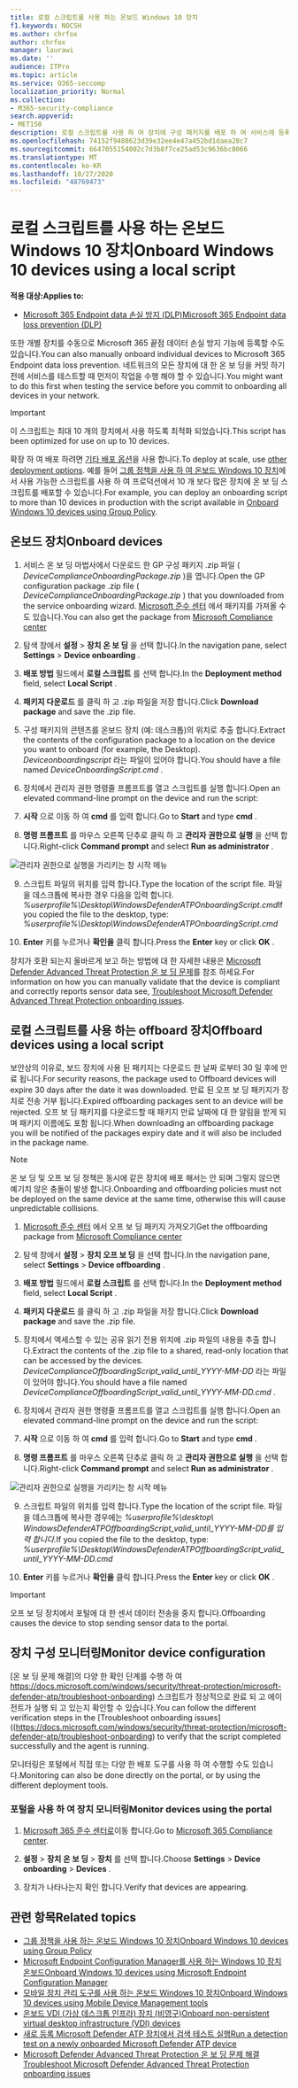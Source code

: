 ```yaml
---
title: 로컬 스크립트를 사용 하는 온보드 Windows 10 장치
f1.keywords: NOCSH
ms.author: chrfox
author: chrfox
manager: laurawi
ms.date: ''
audience: ITPro
ms.topic: article
ms.service: O365-seccomp
localization_priority: Normal
ms.collection:
- M365-security-compliance
search.appverid:
- MET150
description: 로컬 스크립트를 사용 하 여 장치에 구성 패키지를 배포 하 여 서비스에 등록 합니다.
ms.openlocfilehash: 74152f9488623d39e32ee4e47a452bd1daea28c7
ms.sourcegitcommit: 6647055154002c7d3b8f7ce25ad53c9636bc8066
ms.translationtype: MT
ms.contentlocale: ko-KR
ms.lasthandoff: 10/27/2020
ms.locfileid: "48769473"
---
```

# <a name="onboard-windows-10-devices-using-a-local-script"></a><span data-ttu-id="f6208-103">로컬 스크립트를 사용 하는 온보드 Windows 10 장치</span><span class="sxs-lookup"><span data-stu-id="f6208-103">Onboard Windows 10 devices using a local script</span></span>

<span data-ttu-id="f6208-104">**적용 대상:**</span><span class="sxs-lookup"><span data-stu-id="f6208-104">**Applies to:**</span></span>

- [<span data-ttu-id="f6208-105">Microsoft 365 Endpoint data 손실 방지 (DLP)</span><span class="sxs-lookup"><span data-stu-id="f6208-105">Microsoft 365 Endpoint data loss prevention (DLP)</span></span>](/microsoft-365/compliance/endpoint-dlp-learn-about)

<span data-ttu-id="f6208-106">또한 개별 장치를 수동으로 Microsoft 365 끝점 데이터 손실 방지 기능에 등록할 수도 있습니다.</span><span class="sxs-lookup"><span data-stu-id="f6208-106">You can also manually onboard individual devices to Microsoft 365 Endpoint data loss prevention.</span></span> <span data-ttu-id="f6208-107">네트워크의 모든 장치에 대 한 온 보 딩을 커밋 하기 전에 서비스를 테스트할 때 먼저이 작업을 수행 해야 할 수 있습니다.</span><span class="sxs-lookup"><span data-stu-id="f6208-107">You might want to do this first when testing the service before you commit to onboarding all devices in your network.</span></span>

> [!IMPORTANT]
> <span data-ttu-id="f6208-108">이 스크립트는 최대 10 개의 장치에서 사용 하도록 최적화 되었습니다.</span><span class="sxs-lookup"><span data-stu-id="f6208-108">This script has been optimized for use on up to 10 devices.</span></span>
>
> <span data-ttu-id="f6208-109">확장 하 여 배포 하려면 [기타 배포 옵션](dlp-configure-endpoints.md)을 사용 합니다.</span><span class="sxs-lookup"><span data-stu-id="f6208-109">To deploy at scale, use [other deployment options](dlp-configure-endpoints.md).</span></span> <span data-ttu-id="f6208-110">예를 들어 [그룹 정책을 사용 하 여 온보드 Windows 10 장치](dlp-configure-endpoints-gp.md)에서 사용 가능한 스크립트를 사용 하 여 프로덕션에서 10 개 보다 많은 장치에 온 보 딩 스크립트를 배포할 수 있습니다.</span><span class="sxs-lookup"><span data-stu-id="f6208-110">For example, you can deploy an onboarding script to more than 10 devices in production with the script available in [Onboard Windows 10 devices using Group Policy](dlp-configure-endpoints-gp.md).</span></span>

## <a name="onboard-devices"></a><span data-ttu-id="f6208-111">온보드 장치</span><span class="sxs-lookup"><span data-stu-id="f6208-111">Onboard devices</span></span>
 
1.  <span data-ttu-id="f6208-112">서비스 온 보 딩 마법사에서 다운로드 한 GP 구성 패키지 .zip 파일 ( *DeviceComplianceOnboardingPackage.zip* )을 엽니다.</span><span class="sxs-lookup"><span data-stu-id="f6208-112">Open the GP configuration package .zip file ( *DeviceComplianceOnboardingPackage.zip* ) that you downloaded from the service onboarding wizard.</span></span> <span data-ttu-id="f6208-113">[Microsoft 준수 센터](https://compliance.microsoft.com) 에서 패키지를 가져올 수도 있습니다.</span><span class="sxs-lookup"><span data-stu-id="f6208-113">You can also get the package from [Microsoft Compliance center](https://compliance.microsoft.com)</span></span>

2. <span data-ttu-id="f6208-114">탐색 창에서 **설정**  >  **장치 온 보 딩** 을 선택 합니다.</span><span class="sxs-lookup"><span data-stu-id="f6208-114">In the navigation pane, select **Settings** > **Device onboarding** .</span></span>

3. <span data-ttu-id="f6208-115">**배포 방법** 필드에서 **로컬 스크립트** 를 선택 합니다.</span><span class="sxs-lookup"><span data-stu-id="f6208-115">In the **Deployment method** field, select **Local Script** .</span></span>

4. <span data-ttu-id="f6208-116">**패키지 다운로드** 를 클릭 하 고 .zip 파일을 저장 합니다.</span><span class="sxs-lookup"><span data-stu-id="f6208-116">Click **Download package** and save the .zip file.</span></span>
  
5. <span data-ttu-id="f6208-117">구성 패키지의 콘텐츠를 온보드 장치 (예: 데스크톱)의 위치로 추출 합니다.</span><span class="sxs-lookup"><span data-stu-id="f6208-117">Extract the contents of the configuration package to a location on the device you want to onboard (for example, the Desktop).</span></span> <span data-ttu-id="f6208-118">*Deviceonboardingscript* 라는 파일이 있어야 합니다.</span><span class="sxs-lookup"><span data-stu-id="f6208-118">You should have a file named *DeviceOnboardingScript.cmd* .</span></span>

6.  <span data-ttu-id="f6208-119">장치에서 관리자 권한 명령줄 프롬프트를 열고 스크립트를 실행 합니다.</span><span class="sxs-lookup"><span data-stu-id="f6208-119">Open an elevated command-line prompt on the device and run the script:</span></span>

7.  <span data-ttu-id="f6208-120">**시작** 으로 이동 하 여 **cmd** 를 입력 합니다.</span><span class="sxs-lookup"><span data-stu-id="f6208-120">Go to **Start** and type **cmd** .</span></span>

8.  <span data-ttu-id="f6208-121">**명령 프롬프트** 를 마우스 오른쪽 단추로 클릭 하 고 **관리자 권한으로 실행** 을 선택 합니다.</span><span class="sxs-lookup"><span data-stu-id="f6208-121">Right-click **Command prompt** and select **Run as administrator** .</span></span>

![관리자 권한으로 실행을 가리키는 창 시작 메뉴](../media/dlp-run-as-admin.png)

9.  <span data-ttu-id="f6208-123">스크립트 파일의 위치를 입력 합니다.</span><span class="sxs-lookup"><span data-stu-id="f6208-123">Type the location of the script file.</span></span> <span data-ttu-id="f6208-124">파일을 데스크톱에 복사한 경우 다음을 입력 합니다. *%userprofile%\Desktop\WindowsDefenderATPOnboardingScript.cmd*</span><span class="sxs-lookup"><span data-stu-id="f6208-124">If you copied the file to the desktop, type: *%userprofile%\Desktop\WindowsDefenderATPOnboardingScript.cmd*</span></span>

10.  <span data-ttu-id="f6208-125">**Enter** 키를 누르거나 **확인을** 클릭 합니다.</span><span class="sxs-lookup"><span data-stu-id="f6208-125">Press the **Enter** key or click **OK** .</span></span>

<span data-ttu-id="f6208-126">장치가 호환 되는지 올바르게 보고 하는 방법에 대 한 자세한 내용은 [Microsoft Defender Advanced Threat Protection 온 보 딩 문제](https://docs.microsoft.com/windows/security/threat-protection/microsoft-defender-atp/troubleshoot-onboarding)를 참조 하세요.</span><span class="sxs-lookup"><span data-stu-id="f6208-126">For information on how you can manually validate that the device is compliant and correctly reports sensor data see, [Troubleshoot Microsoft Defender Advanced Threat Protection onboarding issues](https://docs.microsoft.com/windows/security/threat-protection/microsoft-defender-atp/troubleshoot-onboarding).</span></span>

## <a name="offboard-devices-using-a-local-script"></a><span data-ttu-id="f6208-127">로컬 스크립트를 사용 하는 offboard 장치</span><span class="sxs-lookup"><span data-stu-id="f6208-127">Offboard devices using a local script</span></span>
<span data-ttu-id="f6208-128">보안상의 이유로, 보드 장치에 사용 된 패키지는 다운로드 한 날짜 로부터 30 일 후에 만료 됩니다.</span><span class="sxs-lookup"><span data-stu-id="f6208-128">For security reasons, the package used to Offboard devices will expire 30 days after the date it was downloaded.</span></span> <span data-ttu-id="f6208-129">만료 된 오프 보 딩 패키지가 장치로 전송 거부 됩니다.</span><span class="sxs-lookup"><span data-stu-id="f6208-129">Expired offboarding packages sent to an device will be rejected.</span></span> <span data-ttu-id="f6208-130">오프 보 딩 패키지를 다운로드할 때 패키지 만료 날짜에 대 한 알림을 받게 되며 패키지 이름에도 포함 됩니다.</span><span class="sxs-lookup"><span data-stu-id="f6208-130">When downloading an offboarding package you will be notified of the packages expiry date and it will also be included in the package name.</span></span>

> [!NOTE]
> <span data-ttu-id="f6208-131">온 보 딩 및 오프 보 딩 정책은 동시에 같은 장치에 배포 해서는 안 되며 그렇지 않으면 예기치 않은 충돌이 발생 합니다.</span><span class="sxs-lookup"><span data-stu-id="f6208-131">Onboarding and offboarding policies must not be deployed on the same device at the same time, otherwise this will cause unpredictable collisions.</span></span>

1. <span data-ttu-id="f6208-132">[Microsoft 준수 센터](https://compliance.microsoft.com) 에서 오프 보 딩 패키지 가져오기</span><span class="sxs-lookup"><span data-stu-id="f6208-132">Get the offboarding package from [Microsoft Compliance center](https://compliance.microsoft.com)</span></span>

2. <span data-ttu-id="f6208-133">탐색 창에서 **설정**  >  **장치 오프 보 딩** 을 선택 합니다.</span><span class="sxs-lookup"><span data-stu-id="f6208-133">In the navigation pane, select **Settings** > **Device offboarding** .</span></span>

3. <span data-ttu-id="f6208-134">**배포 방법** 필드에서 **로컬 스크립트** 를 선택 합니다.</span><span class="sxs-lookup"><span data-stu-id="f6208-134">In the **Deployment method** field, select **Local Script** .</span></span>

4. <span data-ttu-id="f6208-135">**패키지 다운로드** 를 클릭 하 고 .zip 파일을 저장 합니다.</span><span class="sxs-lookup"><span data-stu-id="f6208-135">Click **Download package** and save the .zip file.</span></span>

5. <span data-ttu-id="f6208-136">장치에서 액세스할 수 있는 공유 읽기 전용 위치에 .zip 파일의 내용을 추출 합니다.</span><span class="sxs-lookup"><span data-stu-id="f6208-136">Extract the contents of the .zip file to a shared, read-only location that can be accessed by the devices.</span></span> <span data-ttu-id="f6208-137">*DeviceComplianceOffboardingScript_valid_until_YYYY-MM-DD* 라는 파일이 있어야 합니다.</span><span class="sxs-lookup"><span data-stu-id="f6208-137">You should have a file named *DeviceComplianceOffboardingScript_valid_until_YYYY-MM-DD.cmd* .</span></span>

6.  <span data-ttu-id="f6208-138">장치에서 관리자 권한 명령줄 프롬프트를 열고 스크립트를 실행 합니다.</span><span class="sxs-lookup"><span data-stu-id="f6208-138">Open an elevated command-line prompt on the device and run the script:</span></span>

7.  <span data-ttu-id="f6208-139">**시작** 으로 이동 하 여 **cmd** 를 입력 합니다.</span><span class="sxs-lookup"><span data-stu-id="f6208-139">Go to **Start** and type **cmd** .</span></span>

8.  <span data-ttu-id="f6208-140">**명령 프롬프트** 를 마우스 오른쪽 단추로 클릭 하 고 **관리자 권한으로 실행** 을 선택 합니다.</span><span class="sxs-lookup"><span data-stu-id="f6208-140">Right-click **Command prompt** and select **Run as administrator** .</span></span>

![관리자 권한으로 실행을 가리키는 창 시작 메뉴](../media/dlp-run-as-admin.png)

9.  <span data-ttu-id="f6208-142">스크립트 파일의 위치를 입력 합니다.</span><span class="sxs-lookup"><span data-stu-id="f6208-142">Type the location of the script file.</span></span> <span data-ttu-id="f6208-143">파일을 데스크톱에 복사한 경우에는 *%userprofile%\desktop\ WindowsDefenderATPOffboardingScript_valid_until_YYYY-MM-DD를 입력 합니다.*</span><span class="sxs-lookup"><span data-stu-id="f6208-143">If you copied the file to the desktop, type: *%userprofile%\Desktop\WindowsDefenderATPOffboardingScript_valid_until_YYYY-MM-DD.cmd*</span></span>

10.  <span data-ttu-id="f6208-144">**Enter** 키를 누르거나 **확인을** 클릭 합니다.</span><span class="sxs-lookup"><span data-stu-id="f6208-144">Press the **Enter** key or click **OK** .</span></span>

> [!IMPORTANT]
> <span data-ttu-id="f6208-145">오프 보 딩 장치에서 포털에 대 한 센서 데이터 전송을 중지 합니다.</span><span class="sxs-lookup"><span data-stu-id="f6208-145">Offboarding causes the device to stop sending sensor data to the portal.</span></span>


## <a name="monitor-device-configuration"></a><span data-ttu-id="f6208-146">장치 구성 모니터링</span><span class="sxs-lookup"><span data-stu-id="f6208-146">Monitor device configuration</span></span>
<span data-ttu-id="f6208-147">[온 보 딩 문제 해결]의 다양 한 확인 단계를 수행 하 여 https://docs.microsoft.com/windows/security/threat-protection/microsoft-defender-atp/troubleshoot-onboarding) 스크립트가 정상적으로 완료 되 고 에이전트가 실행 되 고 있는지 확인할 수 있습니다.</span><span class="sxs-lookup"><span data-stu-id="f6208-147">You can follow the different verification steps in the [Troubleshoot onboarding issues]((https://docs.microsoft.com/windows/security/threat-protection/microsoft-defender-atp/troubleshoot-onboarding) to verify that the script completed successfully and the agent is running.</span></span>

<span data-ttu-id="f6208-148">모니터링은 포털에서 직접 또는 다양 한 배포 도구를 사용 하 여 수행할 수도 있습니다.</span><span class="sxs-lookup"><span data-stu-id="f6208-148">Monitoring can also be done directly on the portal, or by using the different deployment tools.</span></span>

### <a name="monitor-devices-using-the-portal"></a><span data-ttu-id="f6208-149">포털을 사용 하 여 장치 모니터링</span><span class="sxs-lookup"><span data-stu-id="f6208-149">Monitor devices using the portal</span></span>
1. <span data-ttu-id="f6208-150">[Microsoft 365 준수 센터로](https://compliance.microsoft.com)이동 합니다.</span><span class="sxs-lookup"><span data-stu-id="f6208-150">Go to [Microsoft 365 Compliance center](https://compliance.microsoft.com).</span></span>

2. <span data-ttu-id="f6208-151">**설정**  >  **장치 온 보 딩**  >  **장치** 를 선택 합니다.</span><span class="sxs-lookup"><span data-stu-id="f6208-151">Choose **Settings** > **Device onboarding** > **Devices** .</span></span>

3. <span data-ttu-id="f6208-152">장치가 나타나는지 확인 합니다.</span><span class="sxs-lookup"><span data-stu-id="f6208-152">Verify that devices are appearing.</span></span>


## <a name="related-topics"></a><span data-ttu-id="f6208-153">관련 항목</span><span class="sxs-lookup"><span data-stu-id="f6208-153">Related topics</span></span>
- [<span data-ttu-id="f6208-154">그룹 정책을 사용 하는 온보드 Windows 10 장치</span><span class="sxs-lookup"><span data-stu-id="f6208-154">Onboard Windows 10 devices using Group Policy</span></span>](dlp-configure-endpoints-gp.md)
- [<span data-ttu-id="f6208-155">Microsoft Endpoint Configuration Manager를 사용 하는 Windows 10 장치 온보드</span><span class="sxs-lookup"><span data-stu-id="f6208-155">Onboard Windows 10 devices using Microsoft Endpoint Configuration Manager</span></span>](dlp-configure-endpoints-sccm.md)
- [<span data-ttu-id="f6208-156">모바일 장치 관리 도구를 사용 하는 온보드 Windows 10 장치</span><span class="sxs-lookup"><span data-stu-id="f6208-156">Onboard Windows 10 devices using Mobile Device Management tools</span></span>](dlp-configure-endpoints-mdm.md)
- [<span data-ttu-id="f6208-157">온보드 VDI (가상 데스크톱 인프라) 장치 (비영구)</span><span class="sxs-lookup"><span data-stu-id="f6208-157">Onboard non-persistent virtual desktop infrastructure (VDI) devices</span></span>](dlp-configure-endpoints-vdi.md)
- [<span data-ttu-id="f6208-158">새로 등록 Microsoft Defender ATP 장치에서 검색 테스트 실행</span><span class="sxs-lookup"><span data-stu-id="f6208-158">Run a detection test on a newly onboarded Microsoft Defender ATP device</span></span>](https://docs.microsoft.com/windows/security/threat-protection/microsoft-defender-atp/run-detection-test)
- [<span data-ttu-id="f6208-159">Microsoft Defender Advanced Threat Protection 온 보 딩 문제 해결</span><span class="sxs-lookup"><span data-stu-id="f6208-159">Troubleshoot Microsoft Defender Advanced Threat Protection onboarding issues</span></span>](https://docs.microsoft.com/windows/security/threat-protection/microsoft-defender-atp/troubleshoot-onboarding)
